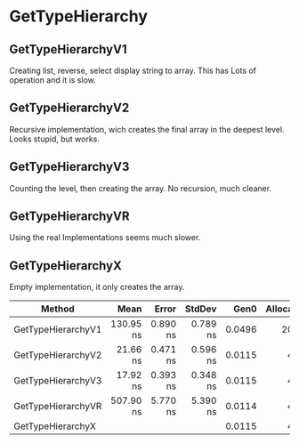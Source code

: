 # GetTypeHierarchy

## GetTypeHierarchyV1
Creating list, reverse, select display string to array. This has Lots of operation and it is slow.

## GetTypeHierarchyV2

Recursive implementation, wich creates the final array in the deepest level. Looks stupid, but works.

## GetTypeHierarchyV3

Counting the level, then creating the array. No recursion, much cleaner.

## GetTypeHierarchyVR

Using the real Implementations seems much slower.

## GetTypeHierarchyX

Empty implementation, it only creates the array.

| Method             | Mean      | Error    | StdDev   | Gen0   | Allocated |
|------------------- |----------:|---------:|---------:|-------:|----------:|
| GetTypeHierarchyV1 | 130.95 ns | 0.890 ns | 0.789 ns | 0.0496 |     208 B |
| GetTypeHierarchyV2 |  21.66 ns | 0.471 ns | 0.596 ns | 0.0115 |      48 B |
| GetTypeHierarchyV3 |  17.92 ns | 0.393 ns | 0.348 ns | 0.0115 |      48 B |
| GetTypeHierarchyVR | 507.90 ns | 5.770 ns | 5.390 ns | 0.0114 |      48 B |
| GetTypeHierarchyX  |           |          |          | 0.0115 |      48 B |
